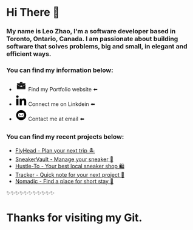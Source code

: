 # Hi There 👋

### My name is Leo Zhao, I'm a software developer based in Toronto, Ontario, Canada. I am passionate about building software that solves problems, big and small, in elegant and efficient ways.

### You can find my information below:

- [<img src="./Assets/Portfolio.png" width="30"/>](https://portfolio-leozhao.herokuapp.com/) Find my Portfolio website ⬅️
- [<img src="./Assets/Linkdein.png" width="30"/>](https://www.linkedin.com/in/leogezhao/) Connect me on Linkdein ⬅️
- [<img src="./Assets/Email.png" width="30"/>](mailto:ge.leo.zhao@gmail.com) Contact me at email ⬅️

### You can find my recent projects below:

- [FlyHead - Plan your next trip 🏝](https://github.com/Leo-GeZhao/Flyhead)
- [SneakerVault - Manage your sneaker 👟](https://github.com/Leo-GeZhao/SneakerVault)
- [Hustle-To - Your best local sneaker shop 🛍](https://github.com/Leo-GeZhao/Hustle-To)
- [Tracker - Quick note for your next project 🔖](https://github.com/Leo-GeZhao/Tracker)
- [Nomadic - Find a place for short stay 🏡](https://github.com/Leo-GeZhao/nomadic)

✨✨✨✨✨✨✨✨✨✨✨

# Thanks for visiting my Git.
